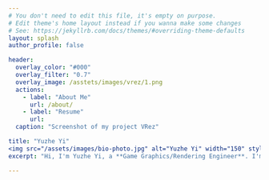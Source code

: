 ```yaml
---
# You don't need to edit this file, it's empty on purpose.
# Edit theme's home layout instead if you wanna make some changes
# See: https://jekyllrb.com/docs/themes/#overriding-theme-defaults
layout: splash
author_profile: false

header:
  overlay_color: "#000"
  overlay_filter: "0.7"
  overlay_image: /asstets/images/vrez/1.png
  actions:
    - label: "About Me"
      url: /about/
    - label: "Resume"
      url:
  caption: "Screenshot of my project VRez"

title: "Yuzhe Yi"
<img src="/assets/images/bio-photo.jpg" alt="Yuzhe Yi" width="150" style="border-radius: 50%; margin-bottom: 1rem;">
excerpt: "Hi, I'm Yuzhe Yi, a **Game Graphics/Rendering Engineer**. I'm currently pursuing my Master's degree in Computing Science at University of Alberta."

---
```

